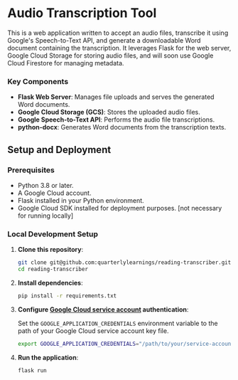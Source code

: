 # Audio Transcription Tool

This is a web application written to accept an audio files, transcribe it using Google's Speech-to-Text API, and generate a downloadable Word document containing the transcription. It leverages Flask for the web server, Google Cloud Storage for storing audio files, and will soon use Google Cloud Firestore for managing metadata.

<!-- ## Architecture Overview

The application architecture is structured to handle audio file uploads, process them for transcription, and manage both the files and their transcription metadata. -->


### Key Components

- **Flask Web Server**: Manages file uploads and serves the generated Word documents.
- **Google Cloud Storage (GCS)**: Stores the uploaded audio files.
- **Google Speech-to-Text API**: Performs the audio file transcriptions.
- **python-docx**: Generates Word documents from the transcription texts.
<!-- - [FUTURE] **Google Cloud Firestore**: Keeps metadata about the audio files and their transcription statuses. -->

## Setup and Deployment

### Prerequisites

- Python 3.8 or later.
- A Google Cloud account.
- Flask installed in your Python environment.
- Google Cloud SDK installed for deployment purposes. [not necessary for running locally]

### Local Development Setup

1. **Clone this repository**:
   ```bash
   git clone git@github.com:quarterlylearnings/reading-transcriber.git
   cd reading-transcriber
   ``````

2. **Install dependencies**:
    ```bash
    pip install -r requirements.txt
    ```

3. **Configure [Google Cloud service account](https://cloud.google.com/iam/docs/best-practices-for-managing-service-account-keys) authentication**:

    Set the `GOOGLE_APPLICATION_CREDENTIALS` environment variable to the path of your Google Cloud service account key file.

    ```bash
    export GOOGLE_APPLICATION_CREDENTIALS="/path/to/your/service-account-file.json"
    ```

4. **Run the application**:

    ```bash
    flask run
    ```

